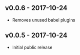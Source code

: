 ## v0.0.6 - 2017-10-24

* Removes unused babel plugins

## v0.0.5 - 2017-10-24

* Initial public release
